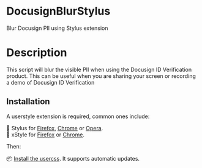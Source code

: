 # DocusignBlurStylus
Blur Docusign PII using Stylus extension

# Description
This script will blur the visible PII when using the Docusign ID Verification product. This can be useful when you are sharing your screen or recording a demo of Docusign ID Verification

## Installation
A userstyle extension is required, common ones include:

🎨 Stylus for [Firefox](https://addons.mozilla.org/en-US/firefox/addon/styl-us/), [Chrome](https://chrome.google.com/webstore/detail/stylus/clngdbkpkpeebahjckkjfobafhncgmne) or [Opera](https://addons.opera.com/en-gb/extensions/details/stylus/).<br>
🎨 xStyle for [Firefox](https://addons.mozilla.org/firefox/addon/xstyle/) or [Chrome](https://chrome.google.com/webstore/detail/xstyle/hncgkmhphmncjohllpoleelnibpmccpj).

Then:

📦 [Install the usercss](https://github.com/cyrilthirion/DocusignBlurStylus/raw/main/docusignblur.user.css). It supports automatic updates.
